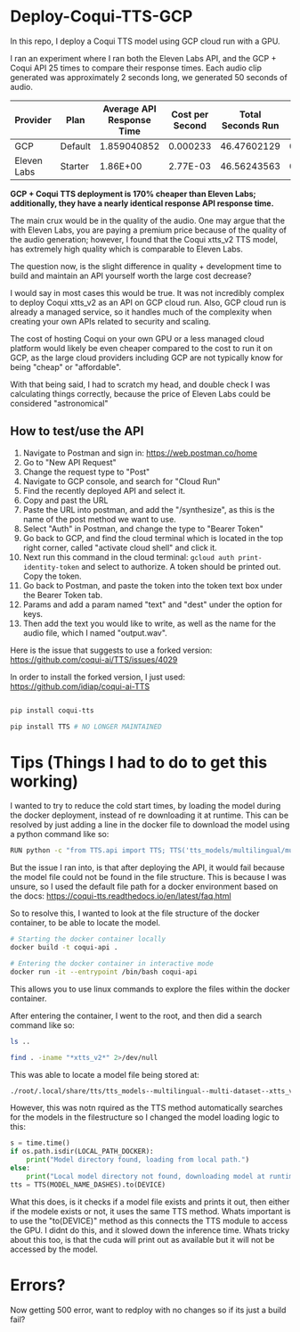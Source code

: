 # Deploy-Coqui-TTS-GCP

In this repo, I deploy a Coqui TTS model using GCP cloud run with a GPU. 

I ran an experiment where I ran both the Eleven Labs API, and the GCP + Coqui API 25 times to compare their response times. Each audio clip generated was approximately 2 seconds long, we generated 50 seconds of audio. 

| Provider    | Plan    | Average API Response Time | Cost per Second | Total Seconds Run | Experiment Cost |
|-------------|---------|---------------------------|-----------------|-------------------|-----------------|
| GCP         | Default | 1.859040852              | 0.000233        | 46.47602129       | 0.01082891296   |
| Eleven Labs | Starter | 1.86E+00                 | 2.77E-03        | 46.56243563       | 0.1289779467    |

**GCP + Coqui TTS deployment is 170% cheaper than Eleven Labs; additionally, they have a nearly identical response API response time.**

The main crux would be in the quality of the audio. One may argue that the with Eleven Labs, you are paying a premium price because of the quality of the audio generation; however, I found that the Coqui xtts_v2 TTS model, has extremely high quality which is comparable to Eleven Labs. 

The question now, is the slight difference in quality + development time to build and maintain an API yourself worth the large cost decrease? 

I would say in most cases this would be true. It was not incredibly complex to deploy Coqui xtts_v2 as an API on GCP cloud run. Also, GCP cloud run is already a managed service, so it handles much of the complexity when creating your own APIs related to security and scaling. 

The cost of hosting Coqui on your own GPU or a less managed cloud platform would likely be even cheaper compared to the cost to run it on GCP, as the large cloud providers including GCP are not typically know for being "cheap" or "affordable". 

With that being said, I had to scratch my head, and double check I was calculating things correctly, because the price of Eleven Labs could be considered "astronomical" 


## How to test/use the API
1. Navigate to Postman and sign in: https://web.postman.co/home
2. Go to "New API Request"
3. Change the request type to "Post"
4. Navigate to GCP console, and search for "Cloud Run"
5. Find the recently deployed API and select it. 
6. Copy and past the URL
7. Paste the URL into postman, and add the "/synthesize", as this is the name of the post method we want to use. 
8. Select "Auth" in Postman, and change the type to "Bearer Token"
9. Go back to GCP, and find the cloud terminal which is located in the top right corner, called "activate cloud shell" and click it. 
10. Next run this command in the cloud terminal: ```gcloud auth print-identity-token``` and select to authorize. A token should be printed out. Copy the token. 
11. Go back to Postman, and paste the token into the token text box under the Bearer Token tab.
12. Params and add a param named "text" and "dest" under the option for keys. 
14. Then add the text you would like to write, as well as the name for the audio file, which I named "output.wav". 

Here is the issue that suggests to use a forked version: 
https://github.com/coqui-ai/TTS/issues/4029

In order to install the forked version, I just used:
https://github.com/idiap/coqui-ai-TTS
```bash

pip install coqui-tts

pip install TTS # NO LONGER MAINTAINED
```

# Tips (Things I had to do to get this working)
I wanted to try to reduce the cold start times, by loading the model during the docker deployment, instead of re downloading it at runtime. This can be resolved
by just adding a line in the docker file to download the model using a python command like so: 

```Bash
RUN python -c "from TTS.api import TTS; TTS('tts_models/multilingual/multi-dataset/xtts_v2')"
```

But the issue I ran into, is that after deploying the API, it would fail because the model file could not be found in the file structure. This is because I was unsure, so I used the default file path for a docker environment based on the docs: https://coqui-tts.readthedocs.io/en/latest/faq.html 

So to resolve this, I wanted to look at the file structure of the docker container, to be able to locate the model. 

```bash
# Starting the docker container locally
docker build -t coqui-api . 

# Entering the docker container in interactive mode
docker run -it --entrypoint /bin/bash coqui-api  
```

This allows you to use linux commands to explore the files within the docker container. 

After entering the container, I went to the root, and then did a search command like so: 

```bash
ls ..

find . -iname "*xtts_v2*" 2>/dev/null
```

This was able to locate a model file being stored at:
```bash
./root/.local/share/tts/tts_models--multilingual--multi-dataset--xtts_v2
```

However, this was notn rquired as the TTS method automatically searches for the models in the filestructure so I changed the model loading logic to this:

```python
s = time.time()
if os.path.isdir(LOCAL_PATH_DOCKER):
    print("Model directory found, loading from local path.")
else:
    print("Local model directory not found, downloading model at runtime.")
tts = TTS(MODEL_NAME_DASHES).to(DEVICE)
```

What this does, is it checks if a model file exists and prints it out, then either if the modele exists or not, it uses the same TTS method. Whats important is to use the "to(DEVICE)" method as this connects the TTS module to access the GPU. I didnt do this, and it slowed down the inference time. Whats tricky about this too, is that the cuda will print out as available but it will not be accessed by the model.  

# Errors?

Now getting 500 error, want to redploy with no changes so if its just a build fail?
